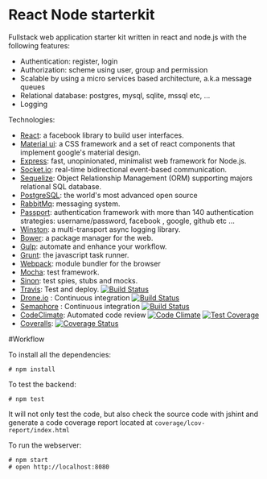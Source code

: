 React Node starterkit
==================

Fullstack web application starter kit written in react and node.js with the following features:

* Authentication: register, login  
* Authorization: scheme using user, group and permission  
* Scalable by using a micro services based architecture, a.k.a message queues
* Relational database: postgres, mysql, sqlite, mssql etc, ...
* Logging

Technologies:

* [React](https://facebook.github.io/react/): a facebook library to build user interfaces.
* [Material ui](http://callemall.github.io/material-ui/#/): a CSS framework and a set of react components that implement google's material design.
* [Express](http://expressjs.com/): fast, unopinionated, minimalist web framework for Node.js.
* [Socket.io](http://socket.io/): real-time bidirectional event-based communication.
* [Sequelize](http://docs.sequelizejs.com/en/latest/): Object Relationship Management (ORM) supporting majors relational SQL database.
* [PostgreSQL](http://www.postgresql.org/): the world's most advanced open source  
* [RabbitMq](https://www.rabbitmq.com/): messaging system.
* [Passport](http://passportjs.org/): authentication framework with more than 140 authentication strategies: username/password, facebook , google, github etc ...
* [Winston](https://github.com/winstonjs/winston): a multi-transport async logging library.
* [Bower](http://bower.io/): a package manager for the web.
* [Gulp](http://gulpjs.com/): automate and enhance your workflow.
* [Grunt](http://gruntjs.com/): the javascript task runner.
* [Webpack](http://webpack.github.io/): module bundler for the browser
* [Mocha](http://mochajs.org/): test framework.
* [Sinon](http://sinonjs.org/): test spies, stubs and mocks.
* [Travis](https://travis-ci.org/): Test and deploy. [![Build Status](https://travis-ci.org/FredericHeem/react-node-starterkit.svg?branch=master)](https://travis-ci.org/FredericHeem/react-node-starterkit)
* [Drone.io](https://drone.io) : Continuous integration [![Build Status](https://drone.io/github.com/FredericHeem/react-node-starterkit/status.png)](https://drone.io/github.com/FredericHeem/react-node-starterkit/latest)
* [Semaphore](https://semaphoreci.com) : Continuous integration [![Build Status](https://semaphoreci.com/api/v1/projects/0ad9309c-4953-49ac-a200-025e77931371/420174/badge.svg)](https://semaphoreci.com/frederich/react-node-starterkit)
* [CodeClimate](https://codeclimate.com): Automated code review [![Code Climate](https://codeclimate.com/github/FredericHeem/react-node-starterkit/badges/gpa.svg)](https://codeclimate.com/github/FredericHeem/react-node-starterkit)
[![Test Coverage](https://codeclimate.com/github/FredericHeem/react-node-starterkit/badges/coverage.svg)](https://codeclimate.com/github/FredericHeem/react-node-starterkit/coverage)
* [Coveralls](https://coveralls.io): [![Coverage Status](https://coveralls.io/repos/FredericHeem/react-node-starterkit/badge.svg?branch=master)](https://coveralls.io/r/FredericHeem/react-node-starterkit?branch=master)

#Workflow


To install all the dependencies:

    # npm install


To test the backend:

    # npm test

It will not only test the code, but also check the source code with jshint and generate a code coverage report located at `coverage/lcov-report/index.html`


To run the webserver:

    # npm start
    # open http://localhost:8080

